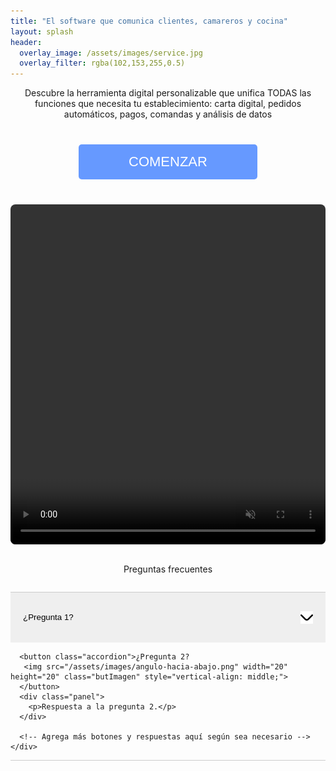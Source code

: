 ```yaml
---
title: "El software que comunica clientes, camareros y cocina"
layout: splash
header:
  overlay_image: /assets/images/service.jpg
  overlay_filter: rgba(102,153,255,0.5)
---
```


<div style="text-align:center;">
    Descubre la herramienta digital personalizable que unifica TODAS las funciones que necesita tu establecimiento: carta digital, pedidos automáticos, pagos, comandas y análisis de datos
  </div>

  <div style="text-align:center;">
    <button class="plan-button" id="login-link" onclick="openNetlifyIdentity()">COMENZAR</button>
  </div>

  <div style="margin: 0 auto; text-align:center;">
    <video width="900" height="544" style="border-radius: 8px; max-width: 900px; max-height: 100%; width: 100%;" autoplay loop muted>
      <source src="/assets/videos/your-video.mp4" type="video/mp4">
    </video>
  </div>

  <div style="text-align:center;margin: 2em;">
    Preguntas frecuentes
  </div>

  <div style="margin: 0 auto; text-align:center;">
    <div id="faq" class="faq" style="margin-top: 20px; margin: 0 auto;">
      <button class="accordion">¿Pregunta 1?
       <img src="/assets/images/angulo-hacia-abajo.png" width="20" height="20" class="butImagen" style="vertical-align: middle;">
      </button>
      <div class="panel">
        <p>Respuesta a la pregunta 1.</p>
      </div>

      <button class="accordion">¿Pregunta 2?
       <img src="/assets/images/angulo-hacia-abajo.png" width="20" height="20" class="butImagen" style="vertical-align: middle;">
      </button>
      <div class="panel">
        <p>Respuesta a la pregunta 2.</p>
      </div>

      <!-- Agrega más botones y respuestas aquí según sea necesario -->
    </div>
  </div>

  <style>
    .plan-button {
      background-color: #6699ff;
      color: white;
      border: none;
      padding: 15px 80px;
      margin: 40px;
      text-align: center;
      text-decoration: none;
      display: inline-block;
      font-size: 22px;
      border-radius: 5px;
      cursor: pointer;
    }

    .faq {
      width: 100%;
      max-width: 41rem;
      margin-left: auto;
      margin-right: auto;
      margin-top: 4em;
      text-align: left;
      border-bottom: 1px solid #ccc
    }

    .faq1_question {
        border-top: 1px solid var(--gray-200);
        cursor: pointer;
        justify-content: space-between;
        align-items: center;
        padding-top: 1.5rem;
        padding-bottom: 1rem;
        display: flex;
    }

    .accordion {
      width: 100%;
      padding: 20px 20px;
      text-align: left;
      border: none;
      cursor: pointer;
      text-decoration: none;
      line-height: 40px;
      outline: none;
      border-top: 1px solid #ccc;
    }

    .butImagen {
      transition: transform 0.3s ease;
    }

    .butImagen.rotated {
      transform: rotate(180deg);
    }

    img {
      float: right;
      margin-left: 10px;
      margin-bottom: 10px;
      margin-top: 10px;
    }

    .accordion:hover {}

    .accordion:focus, .accordion:active {
      outline: none;
    }

    .active, .accordion:hover {}

    .panel {
      padding: 20px 18px;
      display: none;
      overflow: hidden;
    }
  </style>

  <script>
    var acc = document.querySelectorAll(".accordion");

    acc.forEach(function(item) {
      item.addEventListener("click", function() {
        this.classList.toggle("active");
        this.querySelector("img").classList.toggle("rotated");
        var panel = this.nextElementSibling;
        if (panel.style.display === "block") {
          panel.style.display = "none";
        } else {
          panel.style.display = "block";
        }
      });
    });
  </script>